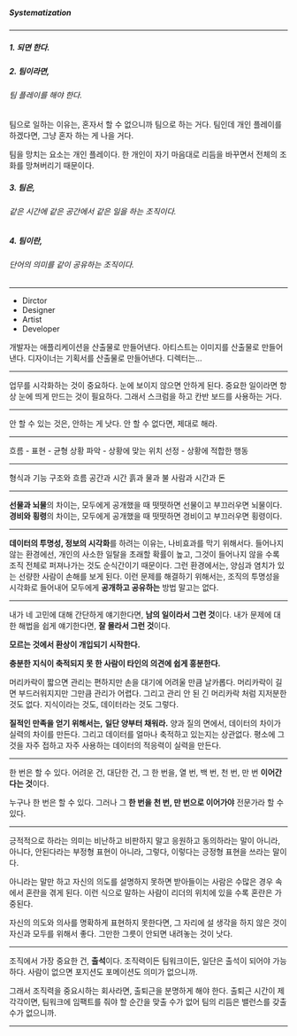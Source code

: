 ##### Systematization
---- 

##### 1. 되면 한다.
##### 2. 팀이라면,
###### 팀 플레이를 해야 한다.
팀으로 일하는 이유는, 혼자서 할 수 없으니까 팀으로 하는 거다.
팀인데 개인 플레이를 하겠다면, 그냥 혼자 하는 게 나을 거다.

팀을 망치는 요소는 개인 플레이다. 한 개인이 자기 마음대로 리듬을 바꾸면서 전체의 조화를 망쳐버리기 때문이다.

##### 3. 팀은,
###### 같은 시간에 같은 공간에서 같은 일을 하는 조직이다.

##### 4. 팀이란,
###### 단어의 의미를 같이 공유하는 조직이다.

---
- Dirctor
- Designer
- Artist
- Developer

개발자는 애플리케이션을 산출물로 만들어낸다.
아티스트는 이미지를 산출물로 만들어낸다.
디자이너는 기획서를 산출물로 만들어낸다.
디렉터는…

---- 
업무를 시각화하는 것이 중요하다.
눈에 보이지 않으면 안하게 된다.
중요한 일이라면 항상 눈에 띄게 만드는 것이 필요하다.
그래서 스크럼을 하고 칸반 보드를 사용하는 거다.

---- 
안 할 수 있는 것은,
안하는 게 낫다.
안 할 수 없다면,
제대로 해라.

---- 
흐름 - 표현 - 균형
상황 파악 - 상황에 맞는 위치 선정 - 상황에 적합한 행동

---- 
형식과 기능
구조와 흐름
공간과 시간
흙과 물과 불
사람과 시간과 돈

---- 
**선물과 뇌물**의 차이는,
모두에게 공개했을 때 떳떳하면 선물이고 부끄러우면 뇌물이다.
**경비와 횡령**의 차이는,
모두에게 공개했을 때 떳떳하면 경비이고 부끄러우면 횡령이다.

---- 
**데이터의 투명성, 정보의 시각화**를 하려는 이유는,
나비효과를 막기 위해서다.
들어나지 않는 환경에선,
개인의 사소한 일탈을 초래할 확률이 높고,
그것이 들어나지 않을 수록 조직 전체로 퍼져나가는 것도 순식간이기 때문이다.
그런 환경에서는,
양심과 염치가 있는 선량한 사람이 손해를 보게 된다.
이런 문제를 해결하기 위해서는,
조직의 투명성을 시각화로 들어내어 모두에게 **공개하고 공유하는** 방법 말고는 없다.

---
내가 네 고민에 대해 간단하게 얘기한다면,
**남의 일이라서 그런 것**이다.
내가 문제에 대한 해법을 쉽게 얘기한다면,
**잘 몰라서 그런 것**이다.

**모르는 것에서 환상이 개입되기 시작한다.**

**충분한 지식이 축적되지 못 한 사람이 타인의 의견에 쉽게 흥분한다.**

머리카락이 짧으면 관리는 편하지만 손을 대기에 어려울 만큼 날카롭다.
머리카락이 길면 부드러워지지만 그만큼 관리가 어렵다.
그리고 관리 안 된 긴 머리카락 처럼 지저분한 것도 없다.
지식이라는 것도, 데이터라는 것도 그렇다.

**질적인 만족을 얻기 위해서는,**
**일단 양부터 채워라.**
양과 질의 면에서,
데이터의 차이가 실력의 차이를 만든다.
그리고 데이터를 얼마나 축적하고 있는지는 상관없다.
평소에 그것을 자주 접하고 자주 사용하는 데이터의 적응력이 실력을 만든다.

---
한 번은 할 수 있다.
어려운 건,
대단한 건,
그 한 번을,
열 번, 백 번, 천 번, 만 번 **이어간다는 것**이다.

누구나 한 번은 할 수 있다.
그러나 그 **한 번을 천 번, 만 번으로 이어가야** 전문가라 할 수 있다.

---- 
긍적적으로 하라는 의미는
비난하고 비판하지 말고 응원하고 동의하라는 말이 아니라,
아니다, 안된다라는 부정형 표현이 아니라,
그렇다, 이렇다는 긍정형 표현을 쓰라는 말이다.

아니라는 말만 하고 자신의 의도를 설명하지 못하면
받아들이는 사람은 수많은 경우 속에서 혼란을 겪게 된다.
이런 식으로 말하는 사람이 리더의 위치에 있을 수록 혼란은 가중된다.

자신의 의도와 의사를 명확하게 표현하지 못한다면,
그 자리에 설 생각을 하지 않은 것이 자신과 모두를 위해서 좋다.
그만한 그릇이 안되면 내려놓는 것이 낫다.

---- 
조직에서 가장 중요한 건,
**출석**이다.
조직력이든 팀워크이든,
일단은 출석이 되어야 가능하다.
사람이 없으면 포지션도 포메이션도 의미가 없으니까.

그래서 조직력을 중요시하는 회사라면,
출퇴근을 분명하게 해야 한다.
출퇴근 시간이 제각각이면,
팀워크에 임팩트를 줘야 할 순간을 맞출 수가 없어 팀의 리듬은 밸런스를 갖출 수가 없으니까.

---- 
